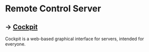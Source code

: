# Remote Control Server

## → [Cockpit](/software/services/cockpit.md)
Cockpit is a web-based graphical interface for servers, intended for everyone.